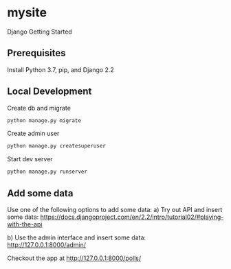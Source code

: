 # mysite
Django Getting Started

## Prerequisites
Install Python 3.7, pip, and Django 2.2

## Local Development

Create db and migrate
```bash
python manage.py migrate
```

Create admin user
```bash
python manage.py createsuperuser
```

Start dev server
```bash
python manage.py runserver
```

## Add some data
Use one of the following options to add some data:
a) Try out API and insert some data: 
https://docs.djangoproject.com/en/2.2/intro/tutorial02/#playing-with-the-api

b) Use the admin interface and insert some data:
http://127.0.0.1:8000/admin/

Checkout the app at http://127.0.0.1:8000/polls/
